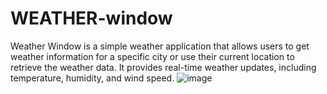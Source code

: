 # WEATHER-window

Weather Window is a simple weather application that allows users to get weather information for a specific city or use their current location to retrieve the weather data. It provides real-time weather updates, including temperature, humidity, and wind speed.
![image](https://github.com/likhitha-2005/WEATHER-window/assets/136101173/fea7c57f-802f-4672-a823-38dbf379fc0a)

